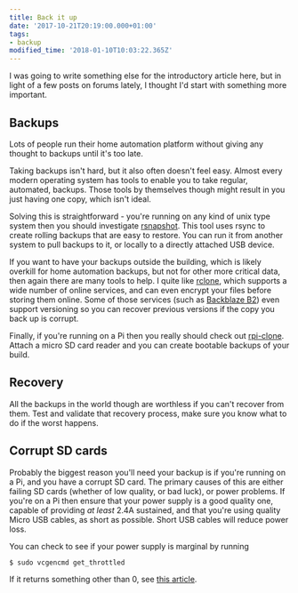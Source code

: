 ```yaml
---
title: Back it up
date: '2017-10-21T20:19:00.000+01:00'
tags:
- backup
modified_time: '2018-01-10T10:03:22.365Z'
---
```


I was going to write something else for the introductory article here, but in light of a few posts on forums lately, I thought I'd start with something more important.

## Backups

Lots of people run their home automation platform without giving any thought to backups until it's too late.

Taking backups isn't hard, but it also often doesn't feel easy. Almost every modern operating system has tools to enable you to take regular, automated, backups. Those tools by themselves though might result in you just having one copy, which isn't ideal.

Solving this is straightforward - you're running on any kind of unix type system then you should investigate [rsnapshot](http://rsnapshot.org/). This tool uses rsync to create rolling backups that are easy to restore. You can run it from another system to pull backups to it, or locally to a directly attached USB device.

If you want to have your backups outside the building, which is likely overkill for home automation backups, but not for other more critical data, then again there are many tools to help. I quite like [rclone](https://rclone.org/), which supports a wide number of online services, and can even encrypt your files before storing them online. Some of those services (such as [Backblaze B2](https://www.backblaze.com/b2/cloud-storage.html)) even support versioning so you can recover previous versions if the copy you back up is corrupt.

Finally, if you're running on a Pi then you really should check out [rpi-clone](https://github.com/billw2/rpi-clone). Attach a micro SD card reader and you can create bootable backups of your build.

## Recovery

All the backups in the world though are worthless if you can't recover from them. Test and validate that recovery process, make sure you know what to do if the worst happens.

## Corrupt SD cards

Probably the biggest reason you'll need your backup is if you're running on a Pi, and you have a corrupt SD card. The primary causes of this are either failing SD cards (whether of low quality, or bad luck), or power problems. If you're on a Pi then ensure that your power supply is a good quality one, capable of providing _at least_ 2.4A sustained, and that you're using quality Micro USB cables, as short as possible. Short USB cables will reduce power loss.

You can check to see if your power supply is marginal by running

```sh
$ sudo vcgencmd get_throttled
```

If it returns something other than 0, see [this article](https://retropie.org.uk/forum/topic/2295/runcommand-warning-if-voltage-temperature-throttling).
